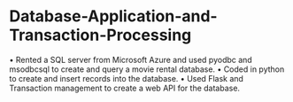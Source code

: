 # Database-Application-and-Transaction-Processing
• Rented a SQL server from Microsoft Azure and used pyodbc and msodbcsql to create and query a movie rental database. 
• Coded in python to create and insert records into the database. 
• Used Flask and Transaction management to create a web API for the database.
